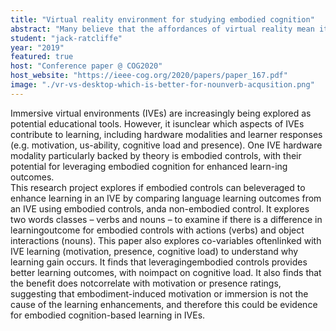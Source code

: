```yaml
---
title: "Virtual reality environment for studying embodied cognition"
abstract: "Many believe that the affordances of virtual reality mean it could be superior to traditional interfaces for learning, but is there evidence for language acquisition?"
student: "jack-ratcliffe"
year: "2019"
featured: true
host: "Conference paper @ COG2020"
host_website: "https://ieee-cog.org/2020/papers/paper_167.pdf"
image: "./vr-vs-desktop-which-is-better-for-nounverb-acqusition.png"
---
```

Immersive virtual environments (IVEs) are increasingly being explored as potential educational tools. However, it isunclear  which  aspects  of  IVEs  contribute  to  learning,  including hardware  modalities  and  learner  responses  (e.g.  motivation,  us-ability, cognitive load and presence). One IVE hardware modality particularly  backed  by  theory  is  embodied  controls,  with  their potential for leveraging embodied cognition for enhanced learn-ing  outcomes.  
This  research project  explores  if  embodied  controls  can  beleveraged to enhance learning in an IVE by comparing language learning  outcomes  from  an  IVE  using  embodied  controls,  anda  non-embodied  control.  It  explores  two  words  classes  –  verbs and  nouns  –  to  examine  if  there  is  a  difference  in  learningoutcome  for  embodied  controls  with  actions  (verbs)  and  object interactions (nouns). This paper also explores co-variables oftenlinked  with  IVE  learning  (motivation,  presence,  cognitive  load) to understand why learning gain occurs. It finds that leveragingembodied  controls  provides  better  learning  outcomes,  with  noimpact  on  cognitive  load.  It  also  finds  that  the  benefit  does  notcorrelate  with  motivation  or  presence  ratings,  suggesting  that embodiment-induced motivation or immersion is not the cause of the learning enhancements, and therefore this could be evidence for embodied cognition-based  learning  in  IVEs.